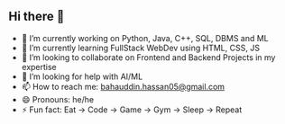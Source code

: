 ## Hi there 👋


- 🔭 I’m currently working on Python, Java, C++, SQL, DBMS and ML
- 🌱 I’m currently learning FullStack WebDev using HTML, CSS, JS
- 👯 I’m looking to collaborate on Frontend and Backend Projects in my expertise
- 🤔 I’m looking for help with AI/ML
- 📫 How to reach me: bahauddin.hassan05@gmail.com
- 😄 Pronouns: he/he
- ⚡ Fun fact: Eat -> Code -> Game -> Gym -> Sleep -> Repeat

